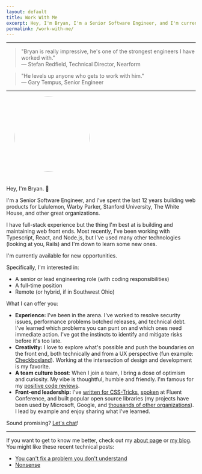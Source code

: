 ```yaml
---
layout: default
title: Work With Me
excerpt: Hey, I'm Bryan, I'm a Senior Software Engineer, and I'm currently available for new work.
permalink: /work-with-me/
---
```


***

<blockquote class="big-quote">
  <div>"Bryan is really impressive, he's one of the strongest engineers I&nbsp;have worked with."</div>
  <div class="quotee">— Stefan Redfield, Technical Director, Nearform</div>
</blockquote>

<blockquote class="big-quote">
  <div>"He levels up anyone who gets to work with him."</div>
  <div class="quotee">— Gary Tempus, Senior Engineer</div>
</blockquote>

***

<div>
  <img class="right" src="{{site.url}}/assets/images/bryan_braun_2021.jpg" style="border-radius: 50%; padding: 0 0 22px 22px; shape-outside: circle(50%);" width="200" height="200" />

  <p>Hey, I'm Bryan. 👋</p>

  <p>I'm a Senior Software Engineer, and I've spent the last 12 years building web products for Lululemon, Warby Parker, Stanford University, The White House, and other great organizations.</p>

  <p>I have full-stack experience but the thing I'm best at is building and maintaining web front ends. Most recently, I've been working with Typescript, React, and Node.js, but I've used many other technologies (looking at you, Rails) and I'm down to learn some new ones.</p>
</div>

I'm currently available for new opportunities.

Specifically, I'm interested in:

  * A senior or lead engineering role (with coding responsibilities)
  * A full-time position
  * Remote (or hybrid, if in Southwest Ohio)

What I can offer you:

* **Experience:** I've been in the arena. I've worked to resolve security issues, performance problems botched releases, and technical debt. I've learned which problems you can punt on and which ones need immediate action. I've got the instincts to identify and mitigate risks before it's too late.
* **Creativity:** I love to explore what's possible and push the boundaries on the front end, both technically and from a UX perspective (fun example: [Checkboxland]({{site.url}}/2021/09/21/i-keep-making-things-out-of-checkboxes/)). Working at the intersection of design and development is my favorite.
* **A team culture boost**: When I join a team, I bring a dose of optimism and curiosity. My vibe is thoughtful, humble and friendly. I'm famous for my [positive code reviews](https://sparkbox.com/foundry/stop_giving_depressing_code_reviews).
* **Front-end leadership:** I've [written for CSS-Tricks](https://css-tricks.com/designing-a-javascript-plugin-system/), [spoken](/speaking) at Fluent Conference, and built popular open source libraries (my projects have been used by Microsoft, Google, and [thousands of other organizations](https://github.com/bryanbraun/anchorjs/network/dependents?package_id=UGFja2FnZS0xNDk5MDEzMw%3D%3D)). I lead by example and enjoy sharing what I've learned.

<p class="center big-text">Sound promising? <a href="mailto:bbraun7@gmail.com" target="_blank">Let's chat</a>!</p>

<hr class="section-divider" />

If you want to get to know me better, check out my [about page](/about) or [my blog](/blog). You might like these recent technical posts:

* [You can't fix a problem you don't understand]({{site.url}}/2025/02/17/you-cant-fix-a-problem-you-dont-understand/)
* [Nonsense]({{site.url}}/2019/04/16/nonsense/)
